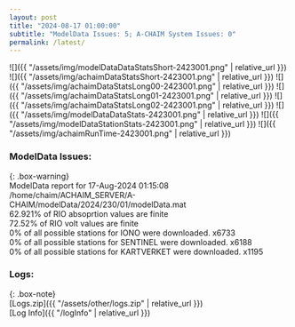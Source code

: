 ```yaml
---
layout: post
title: "2024-08-17 01:00:00"
subtitle: "ModelData Issues: 5; A-CHAIM System Issues: 0"
permalink: /latest/
---
```


![]({{ "/assets/img/modelDataDataStatsShort-2423001.png" | relative_url }})
![]({{ "/assets/img/achaimDataStatsShort-2423001.png" | relative_url }})
![]({{ "/assets/img/achaimDataStatsLong00-2423001.png" | relative_url }})
![]({{ "/assets/img/achaimDataStatsLong01-2423001.png" | relative_url }})
![]({{ "/assets/img/achaimDataStatsLong02-2423001.png" | relative_url }})
![]({{ "/assets/img/modelDataDataStats-2423001.png" | relative_url }})
![]({{ "/assets/img/modelDataStationStats-2423001.png" | relative_url }})
![]({{ "/assets/img/achaimRunTime-2423001.png" | relative_url }})


### ModelData Issues:  
  
{: .box-warning}  
 ModelData report for 17-Aug-2024 01:15:08   
 /home/chaim/ACHAIM_SERVER/A-CHAIM/modelData/2024/230/01/modelData.mat   
 62.921% of RIO absoprtion values are finite   
 72.52% of RIO volt values are finite   
 0% of all possible stations for IONO were downloaded. x6733   
 0% of all possible stations for SENTINEL were downloaded. x6188   
 0% of all possible stations for KARTVERKET were downloaded. x1195   
  


### Logs:  
  
{: .box-note}  
[Logs.zip]({{ "/assets/other/logs.zip" | relative_url }})  
[Log Info]({{ "/logInfo" | relative_url }})  
